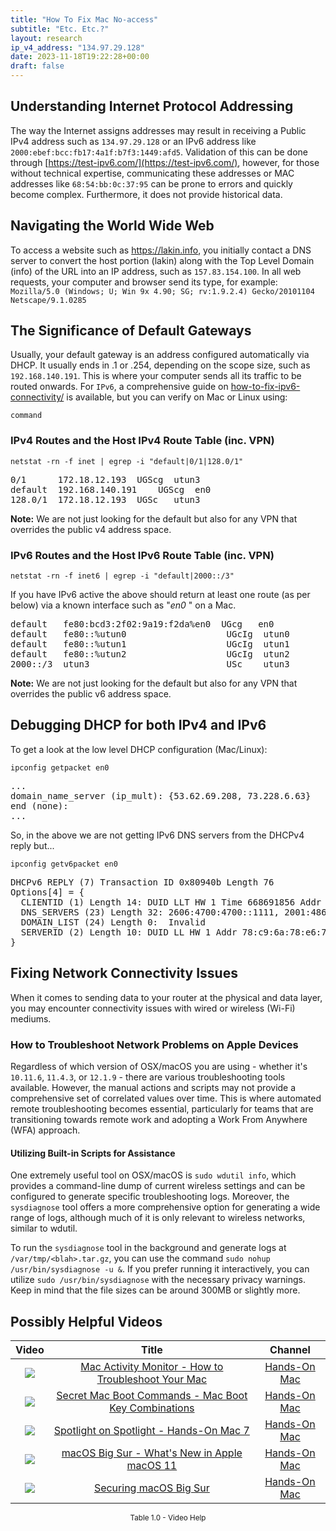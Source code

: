 ```yaml
---
title: "How To Fix Mac No-access"
subtitle: "Etc. Etc.?"
layout: research
ip_v4_address: "134.97.29.128"
date: 2023-11-18T19:22:28+00:00
draft: false
---
```


## Understanding Internet Protocol Addressing

The way the Internet assigns addresses may result in receiving a Public IPv4 address such as ```134.97.29.128``` or an IPv6 address like ```2000:ebef:bcc:fb17:4a1f:b7f3:1449:afd5```. Validation of this can be done through [https://test-ipv6.com/](https://test-ipv6.com/), however, for those without technical expertise, communicating these addresses or MAC addresses like ```68:54:bb:0c:37:95``` can be prone to errors and quickly become complex. Furthermore, it does not provide historical data.
## Navigating the World Wide Web
To access a website such as https://lakin.info, you initially contact a DNS server to convert the host portion (lakin) along with the Top Level Domain (info) of the URL into an IP address, such as ```157.83.154.100```. In all web requests, your computer and browser send its type, for example: <br>```Mozilla/5.0 (Windows; U; Win 9x 4.90; SG; rv:1.9.2.4) Gecko/20101104 Netscape/9.1.0285```
## The Significance of Default Gateways
Usually, your default gateway is an address configured automatically via DHCP. It usually ends in .1 or .254, depending on the scope size, such as ```192.168.140.191```. This is where your computer sends all its traffic to be routed onwards. For ```IPv6```, a comprehensive guide on [how-to-fix-ipv6-connectivity/](/blog/how-to-fix-ipv6-connectivity/) is available, but you can verify on Mac or Linux using:

```shell
command
```
### IPv4 Routes and the Host IPv4 Route Table (inc. VPN)
```netstat -rn -f inet | egrep -i "default|0/1|128.0/1"```

<pre>
0/1      172.18.12.193  UGScg  utun3
default  192.168.140.191    UGScg  en0
128.0/1  172.18.12.193  UGSc   utun3</pre>

**Note:** We are not just looking for the default but also for any VPN that overrides the public v4 address space.

### IPv6 Routes and the Host IPv6 Route Table (inc. VPN)
```netstat -rn -f inet6 | egrep -i "default|2000::/3"```

If you have IPv6 active the above should return at least one route (as per below) via a known interface such as "_en0_ " on a Mac. 

<pre>
default   fe80:bcd3:2f02:9a19:f2da%en0  UGcg   en0
default   fe80::%utun0                   UGcIg  utun0
default   fe80::%utun1                   UGcIg  utun1
default   fe80::%utun2                   UGcIg  utun2
2000::/3  utun3                          USc    utun3</pre>

**Note:** We are not just looking for the default but also for any VPN that overrides the public v6 address space.
<br>

## Debugging DHCP for both IPv4 and IPv6

To get a look at the low level DHCP configuration (Mac/Linux): 

```ipconfig getpacket en0```

<pre>
...
domain_name_server (ip_mult): {53.62.69.208, 73.228.6.63}
end (none):
...</pre>

So, in the above we are not getting IPv6 DNS servers from the DHCPv4 reply but...

```ipconfig getv6packet en0```

<pre>
DHCPv6 REPLY (7) Transaction ID 0x80940b Length 76
Options[4] = {
  CLIENTID (1) Length 14: DUID LLT HW 1 Time 668691856 Addr 68:54:bb:0c:37:95
  DNS_SERVERS (23) Length 32: 2606:4700:4700::1111, 2001:4860:4860::8844
  DOMAIN_LIST (24) Length 0:  Invalid
  SERVERID (2) Length 10: DUID LL HW 1 Addr 78:c9:6a:78:e6:7e
}</pre>




## Fixing Network Connectivity Issues

When it comes to sending data to your router at the physical and data layer, you may encounter connectivity issues with wired or wireless (Wi-Fi) mediums.
### How to Troubleshoot Network Problems on Apple Devices

Regardless of which version of OSX/macOS you are using - whether it's ```10.11.6```, ```11.4.3```, or ```12.1.9``` - there are various troubleshooting tools available. However, the manual actions and scripts may not provide a comprehensive set of correlated values over time. This is where automated remote troubleshooting becomes essential, particularly for teams that are transitioning towards remote work and adopting a Work From Anywhere (WFA) approach.
#### Utilizing Built-in Scripts for Assistance

One extremely useful tool on OSX/macOS is ```sudo wdutil info```, which provides a command-line dump of current wireless settings and can be configured to generate specific troubleshooting logs. Moreover, the ```sysdiagnose``` tool offers a more comprehensive option for generating a wide range of logs, although much of it is only relevant to wireless networks, similar to wdutil.

To run the ```sysdiagnose``` tool in the background and generate logs at ```/var/tmp/<blah>.tar.gz```, you can use the command ```sudo nohup /usr/bin/sysdiagnose -u &```. If you prefer running it interactively, you can utilize ```sudo /usr/bin/sysdiagnose``` with the necessary privacy warnings. Keep in mind that the file sizes can be around 300MB or slightly more.
## Possibly Helpful Videos

<link href="/plugins/lity/css/lity.min.css" rel="stylesheet">
<script src="/plugins/lity/js/lity.min.js"></script>
<div class="table1-start"></div>

|Video | Title | Channel |
| :---: | :---: | :---: |
|<a href="https://www.youtube.com/watch?v=TWzWd_DiaJ0" data-lity><img src="https://i.ytimg.com/vi/TWzWd_DiaJ0/default.jpg" class="img-fluid"></a>|<a href="https://www.youtube.com/watch?v=TWzWd_DiaJ0" data-lity>Mac Activity Monitor - How to Troubleshoot Your Mac</a>|<a target="_blank" href="https://www.youtube.com/channel/UCg43DP8MdHVcl4rFK_delBg" >Hands-On Mac</a>|
|<a href="https://www.youtube.com/watch?v=VwNYWAxHCgM" data-lity><img src="https://i.ytimg.com/vi/VwNYWAxHCgM/default.jpg" class="img-fluid"></a>|<a href="https://www.youtube.com/watch?v=VwNYWAxHCgM" data-lity>Secret Mac Boot Commands - Mac Boot Key Combinations</a>|<a target="_blank" href="https://www.youtube.com/channel/UCg43DP8MdHVcl4rFK_delBg" >Hands-On Mac</a>|
|<a href="https://www.youtube.com/watch?v=RslZ4W1EPqk" data-lity><img src="https://i.ytimg.com/vi/RslZ4W1EPqk/default.jpg" class="img-fluid"></a>|<a href="https://www.youtube.com/watch?v=RslZ4W1EPqk" data-lity>Spotlight on Spotlight - Hands-On Mac 7</a>|<a target="_blank" href="https://www.youtube.com/channel/UCg43DP8MdHVcl4rFK_delBg" >Hands-On Mac</a>|
|<a href="https://www.youtube.com/watch?v=JMKi6o9kaZI" data-lity><img src="https://i.ytimg.com/vi/JMKi6o9kaZI/default.jpg" class="img-fluid"></a>|<a href="https://www.youtube.com/watch?v=JMKi6o9kaZI" data-lity>macOS Big Sur - What&#39;s New in Apple macOS 11</a>|<a target="_blank" href="https://www.youtube.com/channel/UCg43DP8MdHVcl4rFK_delBg" >Hands-On Mac</a>|
|<a href="https://www.youtube.com/watch?v=7KdhJimuhNw" data-lity><img src="https://i.ytimg.com/vi/7KdhJimuhNw/default.jpg" class="img-fluid"></a>|<a href="https://www.youtube.com/watch?v=7KdhJimuhNw" data-lity>Securing macOS Big Sur</a>|<a target="_blank" href="https://www.youtube.com/channel/UCg43DP8MdHVcl4rFK_delBg" >Hands-On Mac</a>|

<center><small>Table 1.0 - Video Help</small></center>
 <br>
<div class="table1-end"></div>
<script type="text/javascript">
(function() {
    $('div.table1-start').nextUntil('div.table1-end', 'table').addClass('table thead-dark table-striped table-responsive rounded').attr('id', 't1');
    $('#t1').find('thead').addClass('thead-dark');
})();
</script>
